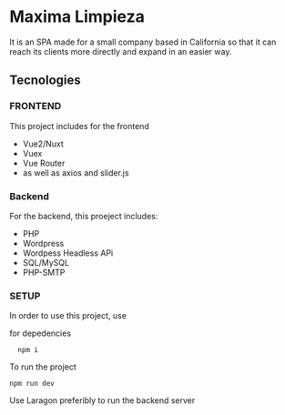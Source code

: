 # Maxima Limpieza
It is an SPA made for a small company based in California so that it can reach its clients more directly and expand in an easier way.

## Tecnologies

### FRONTEND

This project includes for the frontend

* Vue2/Nuxt
* Vuex 
* Vue Router 
* as well as axios and slider.js

### Backend

For the backend, this proeject includes:
* PHP
* Wordpress
* Wordpess Headless APi
* SQL/MySQL
* PHP-SMTP

### SETUP
  In order to use this project, use

for depedencies
  
  ```
    npm i
  ```
  
  To run the project
  ```
  npm run dev
  ```
  
  Use Laragon preferibly to run the backend server
  
